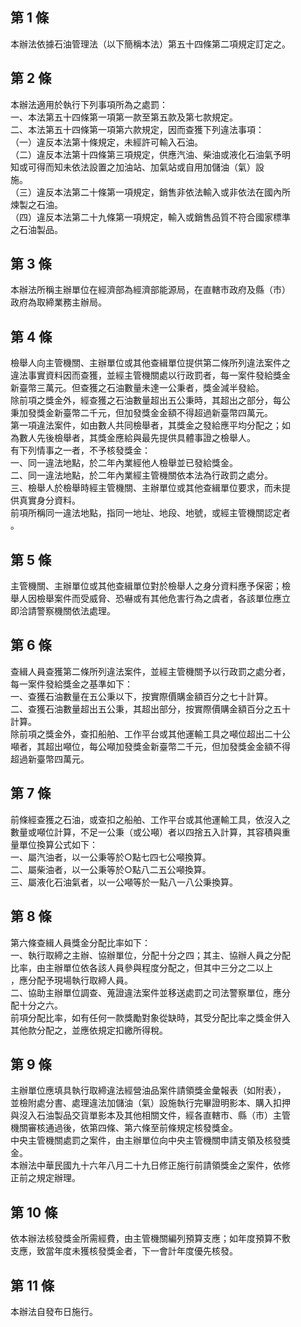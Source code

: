 第 1 條
-------
本辦法依據石油管理法（以下簡稱本法）第五十四條第二項規定訂定之。

第 2 條
-------
本辦法適用於執行下列事項所為之處罰：  
一、本法第五十四條第一項第一款至第五款及第七款規定。  
二、本法第五十四條第一項第六款規定，因而查獲下列違法事項：  
（一）違反本法第十條規定，未經許可輸入石油。  
（二）違反本法第十四條第三項規定，供應汽油、柴油或液化石油氣予明  
      知或可得而知未依法設置之加油站、加氣站或自用加儲油（氣）設  
      施。  
（三）違反本法第二十條第一項規定，銷售非依法輸入或非依法在國內所  
      煉製之石油。  
（四）違反本法第二十九條第一項規定，輸入或銷售品質不符合國家標準  
      之石油製品。

第 3 條
-------
本辦法所稱主辦單位在經濟部為經濟部能源局，在直轄市政府及縣（市）  
政府為取締業務主辦局。

第 4 條
-------
檢舉人向主管機關、主辦單位或其他查緝單位提供第二條所列違法案件之  
違法事實資料因而查獲，並經主管機關處以行政罰者，每一案件發給獎金  
新臺幣三萬元。但查獲之石油數量未達一公秉者，獎金減半發給。  
除前項之獎金外，經查獲之石油數量超出五公秉時，其超出之部分，每公  
秉加發獎金新臺幣二千元，但加發獎金金額不得超過新臺幣四萬元。  
第一項違法案件，如由數人共同檢舉者，其獎金之發給應平均分配之；如  
為數人先後檢舉者，其獎金應給與最先提供具體事證之檢舉人。  
有下列情事之一者，不予核發獎金：  
一、同一違法地點，於二年內業經他人檢舉並已發給獎金。  
二、同一違法地點，於二年內業經主管機關依本法為行政罰之處分。  
三、檢舉人於檢舉時經主管機關、主辦單位或其他查緝單位要求，而未提  
    供真實身分資料。  
前項所稱同一違法地點，指同一地址、地段、地號，或經主管機關認定者  
。

第 5 條
-------
主管機關、主辦單位或其他查緝單位對於檢舉人之身分資料應予保密；檢  
舉人因檢舉案件而受威脅、恐嚇或有其他危害行為之虞者，各該單位應立  
即洽請警察機關依法處理。

第 6 條
-------
查緝人員查獲第二條所列違法案件，並經主管機關予以行政罰之處分者，  
每一案件發給獎金之基準如下：  
一、查獲石油數量在五公秉以下，按實際價購金額百分之七十計算。  
二、查獲石油數量超出五公秉，其超出部分，按實際價購金額百分之五十  
    計算。  
除前項之獎金外，查扣船舶、工作平台或其他運輸工具之噸位超出二十公  
噸者，其超出噸位，每公噸加發獎金新臺幣二千元，但加發獎金金額不得  
超過新臺幣四萬元。

第 7 條
-------
前條經查獲之石油，或查扣之船舶、工作平台或其他運輸工具，依沒入之  
數量或噸位計算，不足一公秉（或公噸）者以四捨五入計算，其容積與重  
量單位換算公式如下：  
一、屬汽油者，以一公秉等於○點七四七公噸換算。  
二、屬柴油者，以一公秉等於○點八二五公噸換算。  
三、屬液化石油氣者，以一公噸等於一點八一八公秉換算。

第 8 條
-------
第六條查緝人員獎金分配比率如下：  
一、執行取締之主辦、協辦單位，分配十分之四；其主、協辦人員之分配  
    比率，由主辦單位依各該人員參與程度分配之，但其中三分之二以上  
    ，應分配予現場執行取締人員。  
二、協助主辦單位調查、蒐證違法案件並移送處罰之司法警察單位，應分  
    配十分之六。  
前項分配比率，如有任何一款獎勵對象從缺時，其受分配比率之獎金併入  
其他款分配之，並應依規定扣繳所得稅。

第 9 條
-------
主辦單位應填具執行取締違法經營油品案件請領獎金彙報表（如附表），  
並檢附處分書、處理違法加儲油（氣）設施執行完畢證明影本、購入扣押  
與沒入石油製品交貨單影本及其他相關文件，經各直轄市、縣（市）主管  
機關審核通過後，依第四條、第六條至前條規定核發獎金。  
中央主管機關處罰之案件，由主辦單位向中央主管機關申請支領及核發獎  
金。  
本辦法中華民國九十六年八月二十九日修正施行前請領獎金之案件，依修  
正前之規定辦理。

第 10 條
--------
依本辦法核發獎金所需經費，由主管機關編列預算支應；如年度預算不敷  
支應，致當年度未獲核發獎金者，下一會計年度優先核發。

第 11 條
--------
本辦法自發布日施行。

